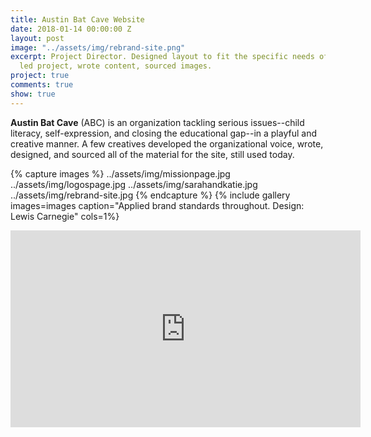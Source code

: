 ```yaml
---
title: Austin Bat Cave Website
date: 2018-01-14 00:00:00 Z
layout: post
image: "../assets/img/rebrand-site.png"
excerpt: Project Director. Designed layout to fit the specific needs of the organization,
  led project, wrote content, sourced images.
project: true
comments: true
show: true
---
```


**Austin Bat Cave** (ABC) is an organization tackling serious issues--child literacy, self-expression, and closing the educational gap--in a playful and creative manner. A few creatives developed the organizational voice, wrote, designed, and sourced all of the material for the site, still used today.  
 
{% capture images %}
	../assets/img/missionpage.jpg
  ../assets/img/logospage.jpg
  ../assets/img/sarahandkatie.jpg
  ../assets/img/rebrand-site.jpg
{% endcapture %}
{% include gallery images=images caption="Applied brand standards throughout. Design: Lewis Carnegie" cols=1%}

<iframe width="560" height="315" src="https://www.youtube.com/embed/u8pOnDVbqE0" frameborder="0" allow="autoplay; encrypted-media" allowfullscreen></iframe>